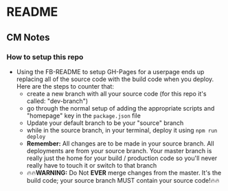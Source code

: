 # README

## CM Notes

### How to setup this repo

- Using the FB-README to setup GH-Pages for a userpage ends up replacing all of the source code with the build code when you deploy. Here are the steps to counter that:
	+ create a new branch with all your source code (for this repo it's called: "dev-branch")
	+ go through the normal setup of adding the appropriate scripts and "homepage" key in the `package.json` file
	+ Update your default branch to be your "source" branch
	+ while in the source branch, in your terminal, deploy it using `npm run deploy`
	+ **Remember:** All changes are to be made in your source branch. All deployments are from your source branch. Your master branch is really just the home for your build / production code so you'll never really have to touch it or switch to that branch
	+ :fire::fire:**WARNING:** Do Not **EVER** merge changes from the master. It's the build code; your source branch MUST contain your source code!:fire::fire:
